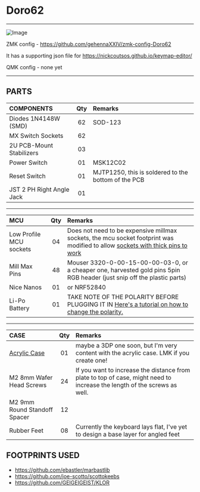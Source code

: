 # Doro62
***
![Image](/pics/build.jpg)


ZMK config - https://github.com/gehennaXXIV/zmk-config-Doro62

It has a supporting json file for https://nickcoutsos.github.io/keymap-editor/ 


QMK config - none yet

***
## PARTS
| **COMPONENTS**             |  Qty  |  Remarks |
| :--------------------- 		 | :---: | :------  |
| Diodes 1N4148W (SMD)	 		 |  62   | SOD-123  |
| MX Switch Sockets				   |  62   |          |
| 2U PCB-Mount Stabilizers   |  03   |          |
| Power Switch					     |  01   | MSK12C02 |
| Reset Switch 		 			     |  01   | MJTP1250, this is soldered to the bottom of the PCB |
| JST 2 PH Right Angle Jack	 |  01   |          |
***
| **MCU**                        |  Qty  |  Remarks |
| :--------------------- 		     | :---: | :------  |
| Low Profile MCU sockets        |  04   |  Does not need to be expensive millmax sockets, the mcu socket footprint was modified to allow [sockets with thick pins to work](https://down-ph.img.susercontent.com/file/sg-11134201-7qvco-ley7fi4ef44v33)
| Mill Max Pins					         |  48   |  Mouser 3320-0-00-15-00-00-03-0, or a cheaper one, harvested gold pins 5pin RGB header (just snip off the plastic parts)
| Nice Nanos                     |  01   |  or NRF52840
| Li-Po Battery                  |  01   |  TAKE NOTE OF THE POLARITY BEFORE PLUGGING IT IN [Here's a tutorial on how to change the polarity.](https://www.youtube.com/watch?v=za-azgbZor8)

***
| **CASE**                           |  Qty  |  Remarks |
| :--------------------- 		         | :---: | :------  |
| [Acrylic Case](/Case/)             |  01   | maybe a 3DP one soon, but I'm very content with the acrylic case. LMK if you create one! |
| M2 8mm Wafer Head Screws		       |  24   | If you want to increase the distance from plate to top of case, might need to increase the length of the screws as well.
| M2 9mm Round Standoff Spacer       |  12   |          |
| Rubber Feet					               |  08   | Currently the keyboard lays flat, I've yet to design a base layer for angled feet |

## FOOTPRINTS USED
* https://github.com/ebastler/marbastlib
* https://github.com/joe-scotto/scottokeebs
* https://github.com/GEIGEIGEIST/KLOR
